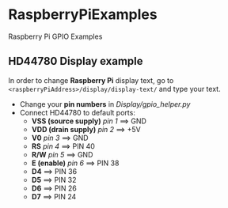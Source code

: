 # RaspberryPiExamples
Raspberry Pi GPIO Examples


## HD44780 Display example
In order to change **Raspberry Pi** display text, go to `<raspberryPiAddress>/display/display-text/` and type your text.
* Change your **pin numbers** in _Display/gpio_helper.py_
* Connect HD44780 to default ports:
  * **VSS (source supply)** _pin 1_ ==> GND
  * **VDD (drain supply)** _pin 2_ ==> +5V
  * **V0** _pin 3_ ==> GND
  * **RS** _pin 4_ ==> PIN 40
  * **R/W** _pin 5_ ==> GND
  * **E (enable)** _pin 6_ ==> PIN 38
  * **D4** ==> PIN 36
  * **D5** ==> PIN 32
  * **D6** ==> PIN 26
  * **D7** ==> PIN 24
